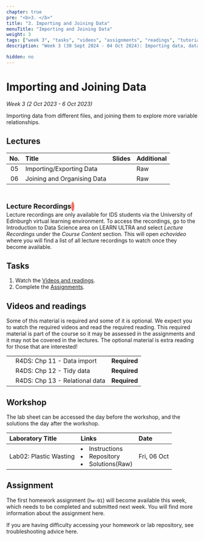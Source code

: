 ```yaml
---
chapter: true
pre: "<b>3. </b>"
title: "3. Importing and Joining Data"
menuTitle: "Importing and Joining Data" 
weight: 3
tags: ["week 3", "tasks", "videos", "assignments", "readings", "tutorials"]
description: "Week 3 (30 Sept 2024 - 04 Oct 2024): Importing data, data types and classes, recoding."

hidden: no
---
```


# Importing and Joining Data

_Week 3 (2 Oct 2023 - 6 Oct 2023)_

Importing data from different files, and joining them to explore more variable relationships.

## Lectures

<!---
| <div style="width:50px;text-align:center">No.</div> | <div style="width:250px;text-align:left">Title</div> |  <div style="width:80px;text-align:center">Slides</div> | <div style="width:170px;text-align:center">Additional Links</div> | -->
| <div style="text-align:center">No.</div> | <div style="text-align:left">Title</div> |  <div style="text-align:center">Slides</div> | <div style="text-align:center">Additional</div> |
|:---:|:---------------------|:--------:|:------|
| 05  | Importing/Exporting Data | <span><a id = "lecture05"><i class="fas fa-desktop fa-lg"/></a></span> | <span><a id = "GHL05">Raw<i class="fab fa-fw fa-github"/></a></span> |
| 06  | Joining and Organising Data  | <span><a id = "lecture06"><i class="fas fa-desktop fa-lg"/></a></span> | <span><a id = "GHL06">Raw<i class="fab fa-fw fa-github"/></a></span> |

<br>
<p  style="text-align: left"> 
<font size=4pt><b>Lecture Recordings</b></font>
<span class="fa-stack" style="scale:70%">
    <i class="fas fa-backward fa-stack-1x fa-1x fa-flip-horizontal" style="color:#f37361; box-sizing: content-box; line-height: 24px; width: 24px; height: 24px; border-radius: 100%; border-style: solid; border-width: 4px;"></i>
</span>
<br>
Lecture recordings are only available for IDS students via the University of Edinburgh virtual learning environment. To access the recordings, go to the Introduction to Data Science area on LEARN ULTRA and select <em>Lecture Recordings</em>  under the <em>Course Content</em> section. This will open <em>echovideo</em> where you will find a list of all lecture recordings to watch once they become available. 

</p>



## Tasks

<ol>
<li>Watch the <a href="#videos and readings">Videos and readings</a>.</li>
  <li>Complete the <a href="#assignments">Assignments</a>.</li>
</ol>

## Videos and readings

<p style="text-align: left">Some of this material is required and some of it is optional. We expect you to watch the required videos and read the required reading. This required material is part of the course so it may be assessed in the assignments and it may not be covered in the lectures. The optional material is extra reading for those that are interested!</p>

<!--
| <div style="width:50px"></div>  | <div style="width:420px"></div>  |  <div style="width:200px"></div> |
-->
|     |    |     |
|:---:|:---|:---:|
| <i class="fas fa-book"></i> | R4DS: <a id="R4DS11">Chp 11 - Data import</a> | **Required** |
| <i class="fas fa-book"></i> | R4DS: <a id="R4DS12">Chp 12 - Tidy data</a> | **Required** |
| <i class="fas fa-book"></i> | R4DS: <a id="R4DS13">Chp 13 - Relational data</a> | **Required** |

<!--
| <i class="fas fa-laptop"></i> | <a href="/assessments/project">Final Project Information (starting soon)</a> | Recommended |
| <i class="fas fa-file-video"></i> | <a id="MHL08extra">L08 supplement</a>: RStudio GUI, importing data | Optional |
-->

## Workshop

<p style="text-align: left"> The lab sheet can be accessed the day before the workshop, and the solutions the day after the workshop.</p>

<!--
| <div style="width:300px;text-align:left">Laboratory Title</div> | <div style="width:170px;text-align:left">Links</div> | <div style="width:180px;text-align:left">Date</div> |
|:---|:---|:---|
| Lab03: Nobel laureates | <li><a id="LAB3I">Instructions</a></li> <li><a id="LAB3R">Repository</a></li><li><a id="LAB3K">Solutions</a>(<a id="LAB3Kraw">Raw</a>)</li> |  Fri, 06 Oct, 16:00 UK  |
-->

| <div style="text-align:left">Laboratory Title</div> | <div style="text-align:left">Links</div> | <div style="text-align:left">Date</div> |
|:---|:---|:---|
| Lab02: Plastic Wasting | <li><a id="LAB2I">Instructions</a></li> <li><a id="LAB2R">Repository</a></li><li><a id="LAB2K">Solutions</a>(<a id="LAB2Kraw">Raw</a>)</li> |  Fri, 06 Oct  |


## Assignment

<span><p style="text-align: left">The first homework assignment (`hw-01`) will become available this week, which needs to be completed and submitted next week. You will find more information about the assignment <a id="homework">here</a>.</p></span>

<p style="text-align: left">If you are having difficulty accessing your homework or lab repository, see troubleshooting advice <a id="troubleshoot">here</a>.</p>


<!--
## Assignments

<p style="text-align: left">If you are having difficulty accessing your HW or Lab repo, see troubleshooting advice <a id="troubleshoot">here</a>.</p>

| <div style="width:300px;text-align:left">Assignment Title</div> | <div style="width:170px;text-align:left">Links</div> | <div style="width:180px;text-align:left">Due</div> |
|:---|:---|:---|
| HW02: Edinburgh AirBnB | <li><a id="HW2I">Instructions</a></li> <li><a id="HW2R">Repository</a></li><li><a id="HW2K">Solutions</a>(<a id="HW2Kraw">Raw</a>)</li> | Fri, 21 Oct, 12:00 UK (Wk 5) |
| OQ03: Data wrangling and Visualisation | <li><a id="OQ3">Quiz</a></li> | Mon, 17 Oct, 12:00 UK |


## Interactive R tutorials

<p style="text-align: left"> The following are interactive R tutorials, designed to give you more practice with R. These are optional, but they will show up in your next homework assignment, so you should gain familiarity with it. If you’re struggling with any of the topics covered this week, we strongly recommend you work through the interactive tutorials.</p>

|  <div style="width:480px"></div>  |  <div style="width:200px"></div>  |
|:---|:---|
| <a id="RT5">What should I major in?</a> | Extra practice |
| <a id="AE4a">Application exercise 4a - Hotels + Data types</a> | Help: <a id="OpeningaProject">Opening a Project</a> |
| <a id="AE4b">Application exercise 4b - Nobels + Sales + Data import</a> | Help: <a id="OpeningaProject">Opening a Project</a> |
-->

